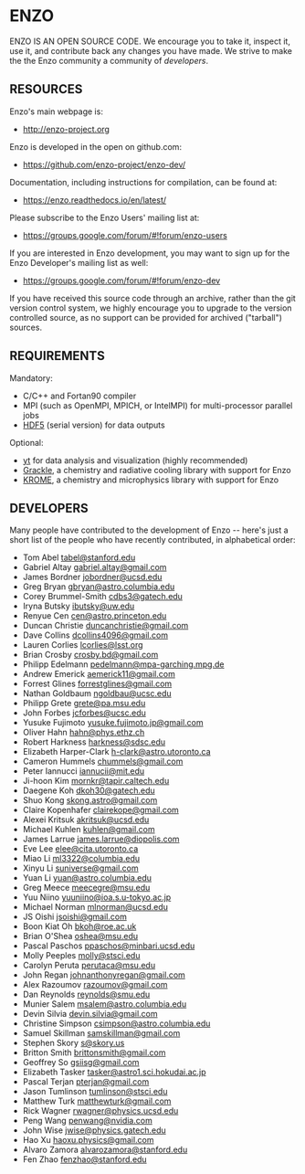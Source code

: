 # ENZO

ENZO IS AN OPEN SOURCE CODE.  We encourage you to take it, inspect it, use it,
and contribute back any changes you have made.  We strive to make the the Enzo
community a community of *developers*.

## RESOURCES

Enzo's main webpage is:

 * http://enzo-project.org

Enzo is developed in the open on github.com:

 * https://github.com/enzo-project/enzo-dev/

Documentation, including instructions for compilation, can be found at:

 * https://enzo.readthedocs.io/en/latest/

Please subscribe to the Enzo Users' mailing list at:

 * https://groups.google.com/forum/#!forum/enzo-users

If you are interested in Enzo development, you may want to sign up for
the Enzo Developer's mailing list as well:

 * https://groups.google.com/forum/#!forum/enzo-dev

If you have received this source code through an archive, rather than the
git version control system, we highly encourage you to upgrade to the
version controlled source, as no support can be provided for archived
("tarball") sources.

## REQUIREMENTS

Mandatory:

- C/C++ and Fortan90 compiler
- MPI (such as OpenMPI, MPICH, or IntelMPI) for multi-processor parallel jobs
- [HDF5](https://www.hdfgroup.org/) (serial version) for data outputs

Optional:

- [yt](https://yt-project.org/) for data analysis and visualization (highly recommended)
- [Grackle](https://github.com/grackle-project/grackle), a chemistry and radiative 
cooling library with support for Enzo
- [KROME](http://www.kromepackage.org/), a chemistry and microphysics library with
support for Enzo

## DEVELOPERS

Many people have contributed to the development of Enzo -- here's just a short
list of the people who have recently contributed, in alphabetical order:
   
   * Tom Abel               tabel@stanford.edu
   * Gabriel Altay          gabriel.altay@gmail.com
   * James Bordner          jobordner@ucsd.edu
   * Greg Bryan             gbryan@astro.columbia.edu
   * Corey Brummel-Smith    cdbs3@gatech.edu
   * Iryna Butsky           ibutsky@uw.edu
   * Renyue Cen             cen@astro.princeton.edu
   * Duncan Christie        duncanchristie@gmail.com
   * Dave Collins           dcollins4096@gmail.com
   * Lauren Corlies         lcorlies@lsst.org
   * Brian Crosby           crosby.bd@gmail.com
   * Philipp Edelmann	    pedelmann@mpa-garching.mpg.de
   * Andrew Emerick         aemerick11@gmail.com
   * Forrest Glines         forrestglines@gmail.com
   * Nathan Goldbaum        ngoldbau@ucsc.edu
   * Philipp Grete          grete@pa.msu.edu 
   * John Forbes            jcforbes@ucsc.edu
   * Yusuke Fujimoto        yusuke.fujimoto.jp@gmail.com
   * Oliver Hahn            hahn@phys.ethz.ch
   * Robert Harkness        harkness@sdsc.edu
   * Elizabeth Harper-Clark h-clark@astro.utoronto.ca
   * Cameron Hummels        chummels@gmail.com
   * Peter Iannucci         iannucii@mit.edu
   * Ji-hoon Kim            mornkr@tapir.caltech.edu
   * Daegene Koh            dkoh30@gatech.edu
   * Shuo Kong              skong.astro@gmail.com
   * Claire Kopenhafer      clairekope@gmail.com
   * Alexei Kritsuk         akritsuk@ucsd.edu
   * Michael Kuhlen         kuhlen@gmail.com
   * James Larrue           james.larrue@diopolis.com
   * Eve Lee                elee@cita.utoronto.ca
   * Miao Li                ml3322@columbia.edu
   * Xinyu Li		    suniverse@gmail.com
   * Yuan Li                yuan@astro.columbia.edu
   * Greg Meece             meecegre@msu.edu
   * Yuu Niino              yuuniino@ioa.s.u-tokyo.ac.jp
   * Michael Norman         mlnorman@ucsd.edu
   * JS Oishi               jsoishi@gmail.com
   * Boon Kiat Oh           bkoh@roe.ac.uk
   * Brian O'Shea           oshea@msu.edu
   * Pascal Paschos         ppaschos@minbari.ucsd.edu
   * Molly Peeples          molly@stsci.edu
   * Carolyn Peruta         perutaca@msu.edu
   * John Regan             johnanthonyregan@gmail.com
   * Alex Razoumov          razoumov@gmail.com
   * Dan Reynolds           reynolds@smu.edu
   * Munier Salem           msalem@astro.columbia.edu
   * Devin Silvia           devin.silvia@gmail.com
   * Christine Simpson      csimpson@astro.columbia.edu
   * Samuel Skillman        samskillman@gmail.com 
   * Stephen Skory          s@skory.us
   * Britton Smith          brittonsmith@gmail.com
   * Geoffrey So            gsiisg@gmail.com
   * Elizabeth Tasker       tasker@astro1.sci.hokudai.ac.jp
   * Pascal Terjan          pterjan@gmail.com
   * Jason Tumlinson        tumlinson@stsci.edu
   * Matthew Turk           matthewturk@gmail.com
   * Rick Wagner            rwagner@physics.ucsd.edu
   * Peng Wang              penwang@nvidia.com
   * John Wise              jwise@physics.gatech.edu
   * Hao Xu                 haoxu.physics@gmail.com
   * Alvaro Zamora          alvarozamora@stanford.edu  
   * Fen Zhao               fenzhao@stanford.edu
